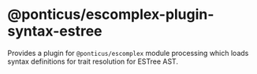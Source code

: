 # @ponticus/escomplex-plugin-syntax-estree

Provides a plugin for `@ponticus/escomplex` module processing which loads syntax definitions for trait resolution for ESTree AST.
